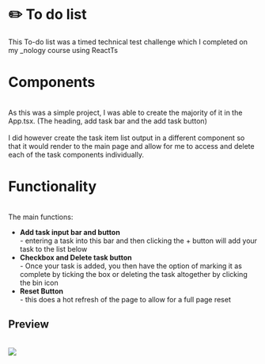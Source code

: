 # ✏️ To do list

<p>This To-do list was a timed technical test challenge which I completed on my _nology course using ReactTs </p>

<h1>Components</h1>
<br>
As this was a simple project, I was able to create the majority of it in the App.tsx. (The heading, add task bar and the add task button)
<br> <br>
I did however create the task item list output in a different component so that it would render to the main page and allow for me to access and delete each of the task components individually.

<br>
<h1>Functionality</h1>
<br>
The main functions:
<ul>
  <li><b>Add task input bar and button</b></li> - entering a task into this bar and then clicking the + button will add your task to the list below
  <li><b> Checkbox and Delete task button</b></li> - Once your task is added, you then have the option of marking it as complete by ticking the box or deleting the task altogether by clicking the bin icon
  <li><b>Reset Button</b></li> - this does a hot refresh of the page to allow for a full page reset 
</ul>

<h2>Preview</h2>
<br>
<img src="https://github.com/Chelsealily/todo-list/assets/148104000/81480157-2034-4f9c-9989-0b8f01eb8ba6">
